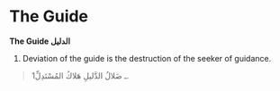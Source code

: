 The Guide
=========

**The Guide الدليل**

1. Deviation of the guide is the destruction of the seeker of guidance.

> 1ـ ضَلالُ الدَّليلِ هَلاكُ المُسْتَدِلِّ.


